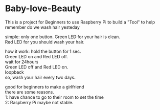 # Baby-love-Beauty
This is a project for Beginners to use Raspberry Pi to build a "Tool" to help remember do we wash hair yesteday


simple:
         only one button. 
         Green LED for your hair is clean.                   
         Red LED for you should wash your hair.                 
                          
how it work:
         hold the button for 1 sec.              
         Green LED on and Red LED off.           
         wait for 24hours           
         Green LED off and Red LED on.            
         loopback         
so, wash your hair every two days.           

good for beginners to make a girlfriend         
there are some reasons.          
1: have chance to go to their room to set the time          
2: Raspberry Pi maybe not stable.         


